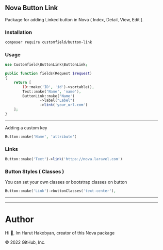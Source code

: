 
  ## Nova Button Link

Package for adding Linked button in Nova ( Index, Detail, View, Edit ).

### Installation

```bash
composer require customfield/button-link
```

### Usage

```php
use Customfield\ButtonLink\ButtonLink;
```
```php
public function fields(Request $request)
{
    return [
        ID::make('ID', 'id')->sortable(),
        Text::make('Name', 'name'),
        ButtonLink::make('Name')
                ->label("Label")
                ->link('your_url.com')
    ];
}
```

---

Adding a custom key

```php
Button::make('Name', 'attribute')
```

### Links
```php
Button::make('Text')->link('https://nova.laravel.com')
```

### Button Styles ( Classes )

You can set your own classes or bootstrap classes on button
```php
Button::make('Link')->buttonClasses('text-center'),
```
---
---

# Author

Hi 👋, Im Harut Hakobyan, creator of this Nova package

© 2022 GitHub, Inc.
